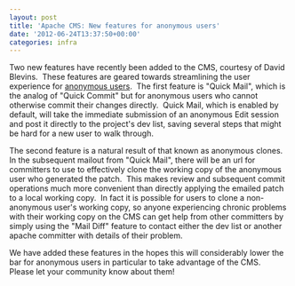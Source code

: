 ```yaml
---
layout: post
title: 'Apache CMS: New features for anonymous users'
date: '2012-06-24T13:37:50+00:00'
categories: infra
---
```

<p>Two new features have recently been added to the CMS, courtesy of David Blevins.&nbsp; These features are geared towards streamlining the user experience for <a href="http://www.apache.org/dev/cmsref#non-committer">anonymous users</a>.&nbsp; The first feature is &quot;Quick Mail&quot;, which is the analog of &quot;Quick Commit&quot; but for anonymous users who cannot otherwise commit their changes directly.&nbsp; Quick Mail, which is enabled by default, will take the immediate submission of an anonymous Edit session and post it directly to the project's dev list, saving several steps that might be hard for a new user to walk through.</p> 
  <p>The second feature is a natural result of that known as anonymous clones.&nbsp; In the subsequent mailout from &quot;Quick Mail&quot;, there will be an url for committers to use to effectively clone the working copy of the anonymous user who generated the patch.&nbsp; This makes review and subsequent commit operations much more convenient than directly applying the emailed patch to a local working copy.&nbsp; In fact it is possible for users to clone a non-anonymous user's working copy, so anyone experiencing chronic problems with their working copy on the CMS can get help from other committers by simply using the &quot;Mail Diff&quot; feature to contact either the dev list or another apache committer with details of their problem.</p> 
  <p>We have added these features in the hopes this will considerably lower the bar for anonymous users in particular to take advantage of the CMS.&nbsp; Please let your community know about them!</p> 
  <p><br /></p> 
  <p><br /></p>
